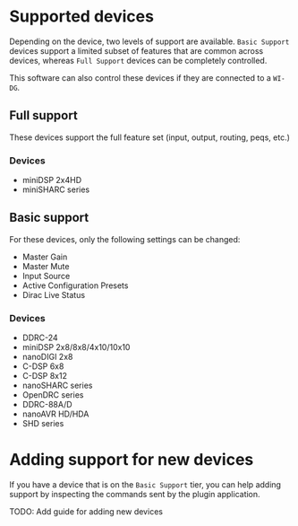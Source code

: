 # Supported devices
Depending on the device, two levels of support are available. `Basic Support` devices support a limited subset of features that are common across devices, whereas `Full Support` devices can be completely controlled.

This software can also control these devices if they are connected to a `WI-DG`.

## Full support
These devices support the full feature set (input, output, routing, peqs, etc.)

### Devices
- miniDSP 2x4HD
- miniSHARC series

## Basic support
For these devices, only the following settings can be changed:
- Master Gain
- Master Mute
- Input Source
- Active Configuration Presets
- Dirac Live Status

### Devices
- DDRC-24
- miniDSP 2x8/8x8/4x10/10x10
- nanoDIGI 2x8
- C-DSP 6x8 
- C-DSP 8x12
- nanoSHARC series
- OpenDRC series
- DDRC-88A/D 
- nanoAVR HD/HDA
- SHD series

# Adding support for new devices
If you have a device that is on the `Basic Support` tier, you can help adding support by inspecting the commands sent by the plugin application.

TODO: Add guide for adding new devices